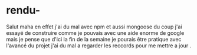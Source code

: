 # rendu-
Salut maha 
en effet j'ai du mal avec npm et aussi mongoose du coup j'ai essayé de construire comme je pouvais avec une aide enorme de google mais je pense que d'ici la fin de la semaine je pourais être pratique avec l'avancé du projet j'ai du mal a regarder les reccords pour me mettre a jour . 